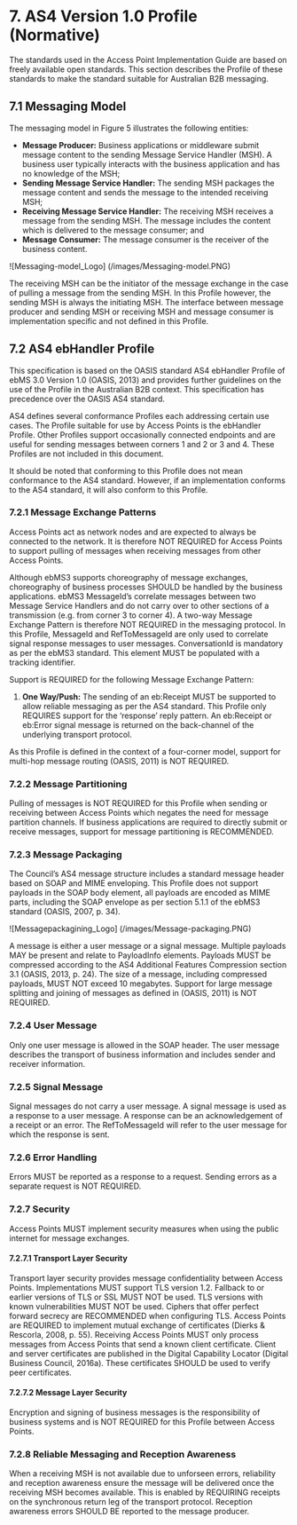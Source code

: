 # 7. AS4 Version 1.0 Profile (Normative) 

The standards used in the Access Point Implementation Guide are based on freely available open standards. This section describes the Profile of these standards to make the standard suitable for Australian B2B messaging. 

## 7.1 Messaging Model 
The messaging model in Figure 5 illustrates the following entities: 
 - **Message Producer:** Business applications or middleware submit message content to the sending Message Service Handler (MSH). A business user typically interacts with the business application and has no knowledge of the MSH; 
 - **Sending Message Service Handler:** The sending MSH packages the message content and sends the message to the intended receiving MSH; 
 - **Receiving Message Service Handler:** The receiving MSH receives a message from the sending MSH. The message includes the content which is delivered to the message consumer; and 
 - **Message Consumer:** The message consumer is the receiver of the business content. 

![Messaging-model_Logo] (/images/Messaging-model.PNG)

The receiving MSH can be the initiator of the message exchange in the case of pulling a message from the sending MSH. In this Profile however, the sending MSH is always the initiating MSH. The interface between message producer and sending MSH or receiving MSH and message consumer is implementation specific and not defined in this Profile. 

## 7.2 AS4 ebHandler Profile 
This specification is based on the OASIS standard AS4 ebHandler Profile of ebMS 3.0 Version 1.0 (OASIS, 2013) and provides further guidelines on the use of the Profile in the Australian B2B context. This specification has precedence over the OASIS AS4 standard. 

AS4 defines several conformance Profiles each addressing certain use cases. The Profile suitable for use by Access Points is the ebHandler Profile. Other Profiles support occasionally connected endpoints and are useful for sending messages between corners 1 and 2 or 3 and 4. These Profiles are not included in this document. 

It should be noted that conforming to this Profile does not mean conformance to the AS4 standard. However, if an implementation conforms to the AS4 standard, it will also conform to this Profile. 

### 7.2.1 Message Exchange Patterns 
Access Points act as network nodes and are expected to always be connected to the network. It is therefore NOT REQUIRED for Access Points to support pulling of messages when receiving messages from other Access Points. 

Although ebMS3 supports choreography of message exchanges, choreography of business processes SHOULD be handled by the business applications. ebMS3 MessageId’s correlate messages between two Message Service Handlers and do not carry over to other sections of a transmission (e.g. from corner 3 to corner 4). A two-way Message Exchange Pattern is therefore NOT REQUIRED in the messaging protocol. In this Profile, MessageId and RefToMessageId are only used to correlate signal response messages to user messages. ConversationId is mandatory as per the ebMS3 standard. This element MUST be populated with a tracking identifier. 

Support is REQUIRED for the following Message Exchange Pattern: 
 1. **One Way/Push:** The sending of an eb:Receipt MUST be supported to allow reliable messaging as per the AS4 standard. This Profile only REQUIRES support for the ‘response’ reply pattern. An eb:Receipt or eb:Error signal message is returned on the back-channel of the underlying transport protocol. 

As this Profile is defined in the context of a four-corner model, support for multi-hop message routing (OASIS, 2011) is NOT REQUIRED.

### 7.2.2 Message Partitioning 
Pulling of messages is NOT REQUIRED for this Profile when sending or receiving between Access Points which negates the need for message partition channels. If business applications are required to directly submit or receive messages, support for message partitioning is RECOMMENDED. 

### 7.2.3 Message Packaging 
The Council’s AS4 message structure includes a standard message header based on SOAP and MIME enveloping. This Profile does not support payloads in the SOAP body element, all payloads are encoded as MIME parts, including the SOAP envelope as per section 5.1.1 of the ebMS3 standard (OASIS, 2007, p. 34). 

![Messagepackagining_Logo] (/images/Message-packaging.PNG)

A message is either a user message or a signal message. Multiple payloads MAY be present and relate to PayloadInfo elements. 
Payloads MUST be compressed according to the AS4 Additional Features Compression section 3.1 (OASIS, 2013, p. 24). The size of a message, including compressed payloads, MUST NOT exceed 10 megabytes. Support for large message splitting and joining of messages as defined in (OASIS, 2011) is NOT REQUIRED. 

### 7.2.4 User Message 
Only one user message is allowed in the SOAP header. The user message describes the transport of business information and includes sender and receiver information. 

### 7.2.5 Signal Message 
Signal messages do not carry a user message. A signal message is used as a response to a user message. A response can be an acknowledgement of a receipt or an error. The RefToMessageId will refer to the user message for which the response is sent. 

### 7.2.6 Error Handling
Errors MUST be reported as a response to a request. Sending errors as a separate request is NOT REQUIRED. 

### 7.2.7 Security
Access Points MUST implement security measures when using the public internet for message exchanges. 

#### 7.2.7.1 Transport Layer Security 
Transport layer security provides message confidentiality between Access Points. Implementations MUST support TLS version 1.2. Fallback to or earlier versions of TLS or SSL MUST NOT be used. TLS versions with known vulnerabilities MUST NOT be used. 
Ciphers that offer perfect forward secrecy are RECOMMENDED when configuring TLS. 
Access Points are REQUIRED to implement mutual exchange of certificates (Dierks & Rescorla, 2008, p. 55). Receiving Access Points MUST only process messages from Access Points that send a known client certificate. Client and server certificates are published in the Digital Capability Locator (Digital Business Council, 2016a). These certificates SHOULD be used to verify peer certificates. 

#### 7.2.7.2 Message Layer Security 
Encryption and signing of business messages is the responsibility of business systems and is NOT REQUIRED for this Profile between Access Points. 

### 7.2.8 Reliable Messaging and Reception Awareness
When a receiving MSH is not available due to unforseen errors, reliability and reception awareness ensure the message will be delivered once the receiving MSH becomes available. This is enabled by REQUIRING receipts on the synchronous return leg of the transport protocol. Reception awareness errors SHOULD BE reported to the message producer. 

